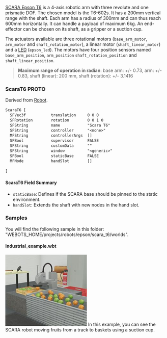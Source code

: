 [SCARA Epson T6](https://www.epson.eu/products/robot/scara-t6-series) is a 4-axis robotic arm with three revolute and one prismatic DOF.
The chosen model is the T6-602s.
It has a 200mm vertical range with the shaft.
Each arm has a radius of 300mm and can thus reach 600mm horizontally.
It can handle a payload of maximum 6kg.
An end-effector can be chosen on its shaft, as a gripper or a suction cup.

The actuators available are three rotational motors (`base_arm_motor`, `arm_motor` and `shaft_rotation_motor`), a linear motor (`shaft_linear_motor`) and a [LED](https://cyberbotics.com/doc/reference/led) (`epson_led`).
The motors have four position sensors named `base_arm_position`, `arm_position` `shaft_rotation_position` and `shaft_linear_position`.

> **Maximum range of operation in radian**: base arm: +/- 0.73, arm: +/- 0.83, shaft (linear): 200 mm, shaft (rotation): +/- 3.1416

### ScaraT6 PROTO

Derived from [Robot](https://cyberbotics.com/doc/reference/robot).

```
ScaraT6 [
  SFVec3f           translation     0 0 0
  SFRotation        rotation        0 0 1 0
  SFString          name            "Scara T6"
  SFString          controller      "<none>"
  MFString          controllerArgs  []
  SFBool            supervisor      FALSE
  SFString          customData      ""
  SFString          window          "<generic>"
  SFBool            staticBase      FALSE
  MFNode            handSlot        []

]
```

#### ScaraT6 Field Summary

-  `staticBase`: Defines if the SCARA base should be pinned to the static environment.
-  `handSlot`: Extends the shaft with new nodes in the hand slot.

### Samples

You will find the following sample in this folder: "WEBOTS\_HOME/projects/robots/epson/scara_t6/worlds".

#### Industrial\_example.wbt

![industrial_example.wbt.png](images/scara_t6/industrial_example.wbt.thumbnail.jpg) In this example, you can see the SCARA robot moving fruits from a track to baskets using a suction cup.
